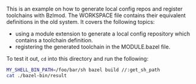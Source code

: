 This is an example on how to generate local config repos and register toolchains with Bzlmod. The WORKSPACE file contains their equivalent definitions in the old system. It covers the following topics:

- using a module extension to generate a local config repository which contains a toolchain definition.
- registering the generated toolchain in the MODULE.bazel file.

To test it out, `cd` into this directory and run the following:

```bash
MY_SHELL_BIN_PATH=/foo/bar/sh bazel build //:get_sh_path
cat ./bazel-bin/result
```
